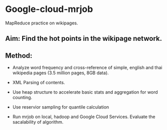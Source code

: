 # Google-cloud-mrjob

MapReduce practice on wikipages.

## Aim: Find the hot points in the wikipage network.

## Method: 

  * Analyze word frequency and cross-reference of simple, english and thai wikipedia pages (3.5 million pages, 8GB data). 

  * XML Parsing of contents. 

  * Use heap structure to accelerate basic stats and aggregation for word counting.

  * Use reservior sampling for quantile calculation

  * Run mrjob on local, hadoop and Google Cloud Services. Evaluate the sacalability of algorithm. 
